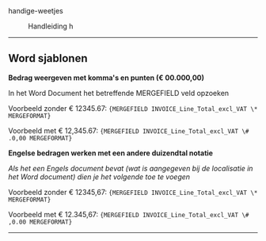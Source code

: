 <properties>
	<page>
		<title>handige-weetjes</title>
		<description>handige-weetjes</description>
	</page>
	<menu>
		<position>Handleiding</position>
		<title>Handige Weetjes</title>
		<sort>h</sort>
	</menu>
</properties>

----------


## Word sjablonen ##

**Bedrag weergeven met komma's en punten (€ 00.000,00)**

In het Word Document het betreffende MERGEFIELD veld opzoeken

Voorbeeld zonder € 12345.67: `{MERGEFIELD INVOICE_Line_Total_excl_VAT \* MERGEFORMAT}` 

Voorbeeld met € 12,345.67: `{MERGEFIELD INVOICE_Line_Total_excl_VAT \# .0,00 MERGEFORMAT}` 

 

**Engelse bedragen werken met een andere duizendtal notatie**

*Als het een Engels document bevat (wat is aangegeven bij de localisatie in het Word document) dien je het volgende toe te voegen*

Voorbeeld zonder € 12345,67: `{MERGEFIELD INVOICE_Line_Total_excl_VAT \* MERGEFORMAT}` 

Voorbeeld met € 12.345,67: `{MERGEFIELD INVOICE_Line_Total_excl_VAT \# ,0.00 MERGEFORMAT}`

----------
